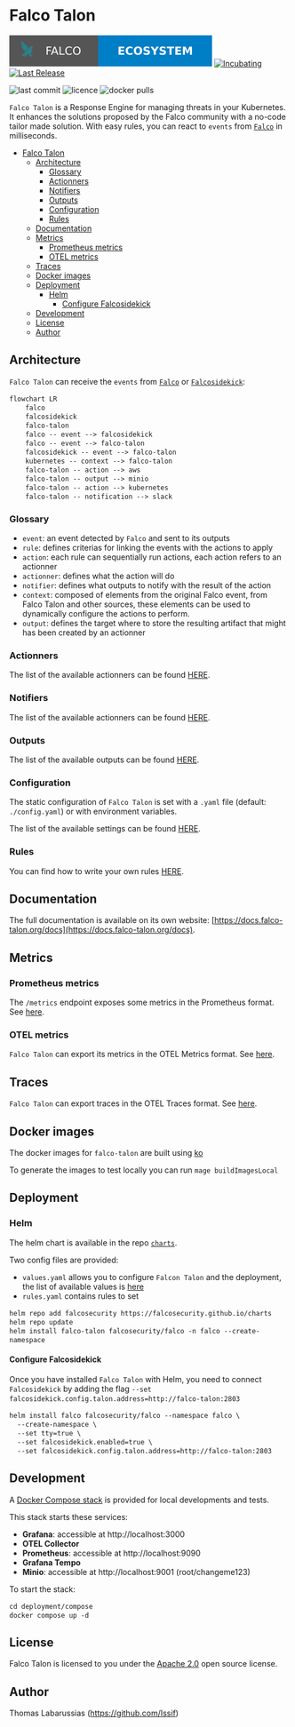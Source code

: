  # Falco Talon

[![Falco Ecosystem Repository](https://raw.githubusercontent.com/falcosecurity/evolution/refs/heads/main/repos/badges/falco-ecosystem-blue.svg)](https://github.com/falcosecurity/evolution/blob/main/REPOSITORIES.md#ecosystem-scope) [![Incubating](https://img.shields.io/badge/status-incubating-orange?style=for-the-badge)](https://github.com/falcosecurity/evolution/blob/main/REPOSITORIES.md#incubating)
[![Last Release](https://img.shields.io/github/v/release/falcosecurity/falco-talon?style=for-the-badge)](https://github.com/falcosecurity/falco-talon/releases/latest)

![last commit](https://img.shields.io/github/last-commit/falcosecurity/falco-talon?style=for-the-badge
)
![licence](https://img.shields.io/github/license/falcosecurity/falco-talon?style=for-the-badge
)
![docker pulls](https://img.shields.io/docker/pulls/falcosecurity/falco-talon?style=for-the-badge
)

`Falco Talon` is a Response Engine for managing threats in your Kubernetes. It enhances the solutions proposed by the Falco community with a no-code tailor made solution. With easy rules, you can react to `events` from [`Falco`](https://falco.org) in milliseconds.

- [Falco Talon](#falco-talon)
  - [Architecture](#architecture)
    - [Glossary](#glossary)
    - [Actionners](#actionners)
    - [Notifiers](#notifiers)
    - [Outputs](#outputs)
    - [Configuration](#configuration)
    - [Rules](#rules)
  - [Documentation](#documentation)
  - [Metrics](#metrics)
    - [Prometheus metrics](#prometheus-metrics)
    - [OTEL metrics](#otel-metrics)
  - [Traces](#traces)
  - [Docker images](#docker-images)
  - [Deployment](#deployment)
    - [Helm](#helm)
      - [Configure Falcosidekick](#configure-falcosidekick)
  - [Development](#development)
  - [License](#license)
  - [Author](#author)

## Architecture

`Falco Talon` can receive the `events` from [`Falco`](https://falco.org) or [`Falcosidekick`](https://github.com/falcosecurity/falcosidekick):

```mermaid
flowchart LR
    falco
    falcosidekick
    falco-talon
    falco -- event --> falcosidekick
    falco -- event --> falco-talon
    falcosidekick -- event --> falco-talon
    kubernetes -- context --> falco-talon
    falco-talon -- action --> aws
    falco-talon -- output --> minio
    falco-talon -- action --> kubernetes
    falco-talon -- notification --> slack
```

### Glossary

* `event`: an event detected by `Falco` and sent to its outputs
* `rule`: defines criterias for linking the events with the actions to apply
* `action`: each rule can sequentially run actions, each action refers to an actionner
* `actionner`: defines what the action will do
* `notifier`: defines what outputs to notify with the result of the action
* `context`: composed of elements from the original Falco event, from Falco Talon and other sources, these elements can be used to dynamically configure the actions to perform.
* `output`: defines the target where to store the resulting artifact that might has been created by an actionner

### Actionners

The list of the available actionners can be found [HERE](https://docs.falco-talon.org/docs/actionners/list/).

### Notifiers

The list of the available actionners can be found [HERE](https://docs.falco-talon.org/docs/notifiers/list/).

### Outputs

The list of the available outputs can be found [HERE](https://docs.falco-talon.org/docs/outputs/list/).

### Configuration

The static configuration of `Falco Talon` is set with a `.yaml` file (default: `./config.yaml`) or with environment variables.

The list of the available settings can be found [HERE](https://docs.falco-talon.org/docs/configuration/).

### Rules

You can find how to write your own rules [HERE](https://docs.falco-talon.org/docs/rules/).

## Documentation

The full documentation is available on its own website: [https://docs.falco-talon.org/docs](https://docs.falco-talon.org/docs).

## Metrics

### Prometheus metrics

The `/metrics` endpoint exposes some metrics in the Prometheus format. See [here](https://docs.falco-talon.org/docs/installation_usage/metrics#prometheus-metrics).

### OTEL metrics

`Falco Talon` can export its metrics in the OTEL Metrics format. See [here](https://docs.falco-talon.org/docs/installation_usage/metrics#otel-metrics).

## Traces

`Falco Talon` can export traces in the OTEL Traces format. See [here](https://docs.falco-talon.org/docs/installation_usage/traces).

## Docker images

The docker images for `falco-talon` are built using [ko](https://github.com/google/ko)

To generate the images to test locally you can run `mage buildImagesLocal`

## Deployment

### Helm

The helm chart is available in the repo [`charts`](https://github.com/falcosecurity/charts/tree/master/charts/falco-talon).

Two config files are provided:
* `values.yaml` allows you to configure `Falcon Talon` and the deployment, the list of available values is [here](https://github.com/falcosecurity/charts/tree/master/charts/falco-talon#configuration)
* `rules.yaml` contains rules to set

```shell
helm repo add falcosecurity https://falcosecurity.github.io/charts
helm repo update
helm install falco-talon falcosecurity/falco -n falco --create-namespace
```

#### Configure Falcosidekick

Once you have installed `Falco Talon` with Helm, you need to connect `Falcosidekick` by adding the flag `--set falcosidekick.config.talon.address=http://falco-talon:2803`

```shell
helm install falco falcosecurity/falco --namespace falco \
  --create-namespace \
  --set tty=true \
  --set falcosidekick.enabled=true \
  --set falcosidekick.config.talon.address=http://falco-talon:2803
```

## Development

A [Docker Compose stack](./deployment/compose) is provided for local developments and tests. 

This stack starts these services:
- **Grafana**: accessible at http://localhost:3000
- **OTEL Collector**
- **Prometheus**: accessible at http://localhost:9090
- **Grafana Tempo**
- **Minio**: accessible at http://localhost:9001 (root/changeme123)

To start the stack:
```shell
cd deployment/compose
docker compose up -d
```

## License

Falco Talon is licensed to you under the [Apache 2.0](./LICENSE) open source license.

## Author

Thomas Labarussias (https://github.com/Issif)

